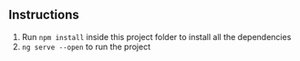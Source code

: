 ## Instructions
1. Run `npm install` inside this project folder to install all the dependencies
2. `ng serve --open` to run the project
